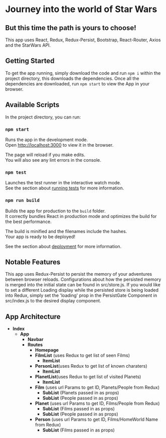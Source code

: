 # Journey into the world of Star Wars 
## But this time the path is yours to choose!

This app uses React, Redux, Redux-Persist, Bootstrap, React-Router, Axios and the StarWars API.

## Getting Started

To get the app running, simply download the code and run `npm i` within the project directory, this downloads the dependencies. Once all the dependencies are downloaded, run `npm start` to view the App in your browser.


## Available Scripts

In the project directory, you can run:

### `npm start`

Runs the app in the development mode.<br />
Open [http://localhost:3000](http://localhost:3000) to view it in the browser.

The page will reload if you make edits.<br />
You will also see any lint errors in the console.

### `npm test`

Launches the test runner in the interactive watch mode.<br />
See the section about [running tests](https://facebook.github.io/create-react-app/docs/running-tests) for more information.

### `npm run build`

Builds the app for production to the `build` folder.<br />
It correctly bundles React in production mode and optimizes the build for the best performance.

The build is minified and the filenames include the hashes.<br />
Your app is ready to be deployed!

See the section about [deployment](https://facebook.github.io/create-react-app/docs/deployment) for more information.


## Notable Features
This app uses Redux-Persist to persist the memory of your adventures between browser reloads. Configurations about how the persisted memory is merged into the initial state can be found in src/store.js. If you would like to set a different Loading display while the persisted store is being loaded into Redux, simply set the 'loading' prop in the PersistGate Component in src/index.js to the desired display component. 

## App Architecture
- **Index**
  - **App**
    - **Navbar**
    - **Routes**
      - **Homepage**
      - **FilmList** (uses Redux to get list of seen Films)
        - **ItemList**
      - **PersonList**(uses Redux to get list of known charaters)
        - **ItemList**
      - **PlanetList**(uses Redux to get list of visited Planets)
        - **ItemList**
      - **Film** (uses url Params to get ID, Planets/People from Redux)
        - **SubList** (Planets passed in as props)
        - **SubList** (People passed in as props)
      - **Planet** (uses url Params to get ID, Films/People from Redux)
        - **SubList** (Films passed in as props)
        - **SubList** (People passed in as props)
      - **Person** (uses url Params to get ID, Films/HomeWorld Name from Redux)
        - **SubList** (Films passed in as props)
